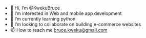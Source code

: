 - 👋 Hi, I’m @KwekuBruce
- 👀 I’m interested in Web and mobile app development
- 🌱 I’m currently learning python
- 💞️ I’m looking to collaborate on building e-commerce websites
- 📫 How to reach me bruce.kweku@gmail.com

<!---
KwekuBruce/KwekuBruce is a ✨ special ✨ repository because its `README.md` (this file) appears on your GitHub profile.
You can click the Preview link to take a look at your changes.
--->
